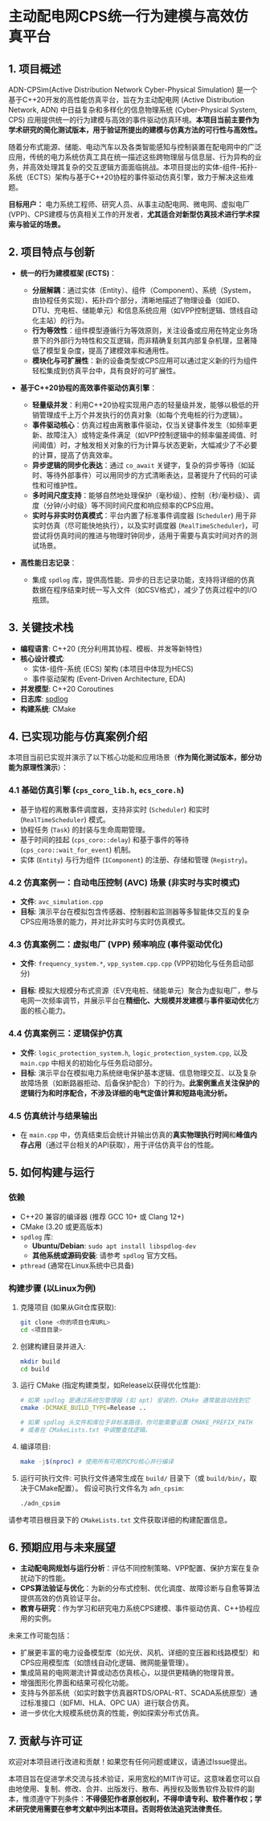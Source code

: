# 主动配电网CPS统一行为建模与高效仿真平台

## 1. 项目概述

ADN-CPSim(Active Distribution Network Cyber-Physical Simulation) 是一个基于C++20开发的高性能仿真平台，旨在为主动配电网 (Active Distribution Network, ADN) 中日益复杂和多样化的信息物理系统 (Cyber-Physical System, CPS) 应用提供统一的行为建模与高效的事件驱动仿真环境。**本项目当前主要作为学术研究的简化测试版本，用于验证所提出的建模与仿真方法的可行性与高效性。**

随着分布式能源、储能、电动汽车以及各类智能感知与控制装置在配电网中的广泛应用，传统的电力系统仿真工具在统一描述这些跨物理层与信息层、行为异构的业务，并高效处理其复杂的交互逻辑方面面临挑战。本项目提出的实体-组件-拓扑-系统（ECTS）架构与基于C++20协程的事件驱动仿真引擎，致力于解决这些难题。

**目标用户：** 电力系统工程师、研究人员、从事主动配电网、微电网、虚拟电厂 (VPP)、CPS建模与仿真相关工作的开发者，**尤其适合对新型仿真技术进行学术探索与验证的场景。**

## 2. 项目特点与创新

*   **统一的行为建模框架 (ECTS)**：
    *   **分层解耦**：通过实体（Entity）、组件（Component）、系统（System，由协程任务实现）、拓扑四个部分，清晰地描述了物理设备（如IED、DTU、充电桩、储能单元）和信息系统应用（如VPP控制逻辑、馈线自动化主站）的行为。
    *   **行为等效性**：组件模型遵循行为等效原则，关注设备或应用在特定业务场景下的外部行为特性和交互逻辑，而非精确复刻其内部复杂机理，显著降低了模型复杂度，提高了建模效率和通用性。
    *   **模块化与可扩展性**：新的设备类型或CPS应用可以通过定义新的行为组件轻松集成到仿真平台中，具有良好的可扩展性。

*   **基于C++20协程的高效事件驱动仿真引擎**：
    *   **轻量级并发**：利用C++20协程实现用户态的轻量级并发，能够以极低的开销管理成千上万个并发执行的仿真对象（如每个充电桩的行为逻辑）。
    *   **事件驱动核心**：仿真过程由离散事件驱动，仅当关键事件发生（如频率更新、故障注入）或特定条件满足（如VPP控制逻辑中的频率偏差阈值、时间阈值）时，才触发相关对象的行为计算与状态更新，大幅减少了不必要的计算，提高了仿真效率。
    *   **异步逻辑的同步化表达**：通过 `co_await` 关键字，复杂的异步等待（如延时、等待外部事件）可以用同步的方式清晰表达，显著提升了代码的可读性和可维护性。
    *   **多时间尺度支持**：能够自然地处理保护（毫秒级）、控制（秒/毫秒级）、调度（分钟/小时级）等不同时间尺度和响应频率的CPS应用。
    *   **实时与非实时仿真模式**：平台内置了标准事件调度器 (`Scheduler`) 用于非实时仿真（尽可能快地执行），以及实时调度器 (`RealTimeScheduler`)，可尝试将仿真时间的推进与物理时钟同步，适用于需要与真实时间对齐的测试场景。

*   **高性能日志记录**：
    *   集成 `spdlog` 库，提供高性能、异步的日志记录功能，支持将详细的仿真数据在程序结束时统一写入文件（如CSV格式），减少了仿真过程中的I/O瓶颈。

## 3. 关键技术栈

*   **编程语言**: C++20 (充分利用其协程、模板、并发等新特性)
*   **核心设计模式**:
    *   实体-组件-系统 (ECS) 架构 (本项目中体现为HECS)
    *   事件驱动架构 (Event-Driven Architecture, EDA)
*   **并发模型**: C++20 Coroutines
*   **日志库**: [spdlog](https://github.com/gabime/spdlog)
*   **构建系统**: CMake

## 4. 已实现功能与仿真案例介绍

本项目当前已实现并演示了以下核心功能和应用场景（**作为简化测试版本，部分功能为原理性演示**）：

### 4.1 基础仿真引擎 (`cps_coro_lib.h`, `ecs_core.h`)

*   基于协程的离散事件调度器，支持非实时 (`Scheduler`) 和实时 (`RealTimeScheduler`) 模式。
*   协程任务 (`Task`) 的封装与生命周期管理。
*   基于时间的挂起 (`cps_coro::delay`) 和基于事件的等待 (`cps_coro::wait_for_event`) 机制。
*   实体 (`Entity`) 与行为组件 (`IComponent`) 的注册、存储和管理 (`Registry`)。

### 4.2 仿真案例一：自动电压控制 (AVC) 场景 (非实时与实时模式)

*   **文件**: `avc_simulation.cpp`
*   **目标**: 演示平台在模拟包含传感器、控制器和监测器等多智能体交互的复杂CPS应用场景的能力，并对比非实时与实时仿真模式。

### 4.3 仿真案例二：虚拟电厂 (VPP) 频率响应 (事件驱动优化)

*   **文件**: `frequency_system.*`, `vpp_system.cpp.cpp` (VPP初始化与任务启动部分)

*   **目标**: 模拟大规模分布式资源（EV充电桩、储能单元）聚合为虚拟电厂，参与电网一次频率调节，并展示平台在**精细化、大规模并发建模**与**事件驱动优化**方面的核心能力。

### 4.4 仿真案例三：逻辑保护仿真

*   **文件**: `logic_protection_system.h`, `logic_protection_system.cpp`, 以及 `main.cpp` 中相关的初始化与任务启动部分。
*   **目标**: 演示平台在模拟电力系统继电保护基本逻辑、信息物理交互、以及复杂故障场景（如断路器拒动、后备保护配合）下的行为。**此案例重点关注保护的逻辑行为和时序配合，不涉及详细的电气定值计算和短路电流分析。**

### 4.5 仿真统计与结果输出

*   在 `main.cpp` 中，仿真结束后会统计并输出仿真的**真实物理执行时间**和**峰值内存占用**（通过平台相关的API获取），用于评估仿真平台的性能。

## 5. 如何构建与运行

### 依赖

*   C++20 兼容的编译器 (推荐 GCC 10+ 或 Clang 12+)
*   CMake (3.20 或更高版本)
*   `spdlog` 库:
    *   **Ubuntu/Debian**: `sudo apt install libspdlog-dev`
    *   **其他系统或源码安装**: 请参考 `spdlog` 官方文档。
*   `pthread` (通常在Linux系统中已具备)

### 构建步骤 (以Linux为例)

1.  克隆项目 (如果从Git仓库获取):
    ```bash
    git clone <你的项目仓库URL>
    cd <项目目录>
    ```
2.  创建构建目录并进入:
    ```bash
    mkdir build
    cd build
    ```
3.  运行 CMake (指定构建类型，如Release以获得优化性能):
    ```bash
    # 如果 spdlog 是通过系统包管理器 (如 apt) 安装的，CMake 通常能自动找到它
    cmake -DCMAKE_BUILD_TYPE=Release ..
    
    # 如果 spdlog 头文件和库位于非标准路径，你可能需要设置 CMAKE_PREFIX_PATH
    # 或者在 CMakeLists.txt 中调整查找逻辑。
    ```
4.  编译项目:
    ```bash
    make -j$(nproc) # 使用所有可用的CPU核心并行编译
    ```
5.  运行可执行文件:
    可执行文件通常生成在 `build/` 目录下（或 `build/bin/`，取决于CMake配置）。
    假设可执行文件名为 `adn_cpsim`:
    ```bash
    ./adn_cpsim
    ```

请参考项目根目录下的 `CMakeLists.txt` 文件获取详细的构建配置信息。

## 6. 预期应用与未来展望

*   **主动配电网规划与运行分析**：评估不同控制策略、VPP配置、保护方案在复杂扰动下的性能。
*   **CPS算法验证与优化**：为新的分布式控制、优化调度、故障诊断与自愈等算法提供高效的仿真验证平台。
*   **教育与研究**：作为学习和研究电力系统CPS建模、事件驱动仿真、C++协程应用的实例。

未来工作可能包括：
*   扩展更丰富的电力设备模型库（如光伏、风机、详细的变压器和线路模型）和CPS应用模型库（如馈线自动化逻辑、微网能量管理）。
*   集成简易的电网潮流计算或动态仿真核心，以提供更精确的物理背景。
*   增强图形化界面和结果可视化功能。
*   支持与外部系统（如实时数字仿真器RTDS/OPAL-RT、SCADA系统原型）通过标准接口（如FMI、HLA、OPC UA）进行联合仿真。
*   进一步优化大规模系统仿真的性能，例如探索分布式仿真。

## 7. 贡献与许可证

欢迎对本项目进行改进和贡献！如果您有任何问题或建议，请通过Issue提出。

本项目旨在促进学术交流与技术验证，采用宽松的MIT许可证。这意味着您可以自由地使用、复制、修改、合并、出版发行、散布、再授权及贩售软件及软件的副本，惟须遵守下列条件：**不得侵犯作者原创权利，不得申请专利、软件著作权；学术研究使用需要在参考文献中列出本项目。否则将依法追究法律责任**。
